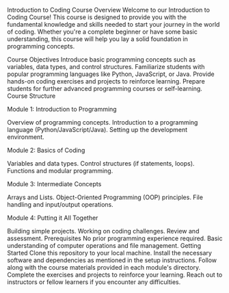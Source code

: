 Introduction to Coding Course
Overview
Welcome to our Introduction to Coding Course! This course is designed to provide you with the fundamental knowledge and skills needed to start your journey in the world of coding. Whether you're a complete beginner or have some basic understanding, this course will help you lay a solid foundation in programming concepts.

Course Objectives
Introduce basic programming concepts such as variables, data types, and control structures.
Familiarize students with popular programming languages like Python, JavaScript, or Java.
Provide hands-on coding exercises and projects to reinforce learning.
Prepare students for further advanced programming courses or self-learning.
Course Structure

Module 1: Introduction to Programming

Overview of programming concepts.
Introduction to a programming language (Python/JavaScript/Java).
Setting up the development environment.

Module 2: Basics of Coding

Variables and data types.
Control structures (if statements, loops).
Functions and modular programming.

Module 3: Intermediate Concepts

Arrays and Lists.
Object-Oriented Programming (OOP) principles.
File handling and input/output operations.

Module 4: Putting it All Together

Building simple projects.
Working on coding challenges.
Review and assessment.
Prerequisites
No prior programming experience required.
Basic understanding of computer operations and file management.
Getting Started
Clone this repository to your local machine.
Install the necessary software and dependencies as mentioned in the setup instructions.
Follow along with the course materials provided in each module's directory.
Complete the exercises and projects to reinforce your learning.
Reach out to instructors or fellow learners if you encounter any difficulties.